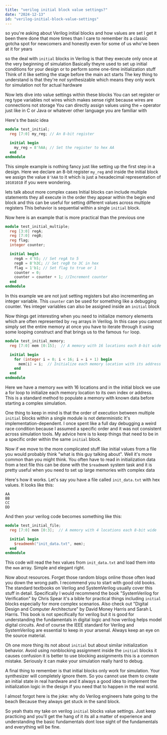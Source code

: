 ```yaml
---
title: "verilog initial block value settings?"
date: "2024-12-13"
id: "verilog-initial-block-value-settings"
---
```


so you're asking about Verilog initial blocks and how values are set I get it been there done that more times than I care to remember its a classic gotcha spot for newcomers and honestly even for some of us who've been at it for years

 so the deal with `initial` blocks in Verilog is that they execute only once at the very beginning of simulation Basically theyre used to set up initial conditions for your design or to perform some one-time initialization stuff Think of it like setting the stage before the main act starts The key thing to understand is that they're *not* synthesizable which means they only work for simulation not for actual hardware

Now lets dive into value settings within these blocks You can set register or reg type variables not wires which makes sense right because wires are connections not storage You can directly assign values using the `=` operator just like in C or Java or whatever other language you are familiar with

Here's the basic idea

```verilog
module test_initial;
  reg [7:0] my_reg; // An 8-bit register

  initial begin
    my_reg = 8'hAA; // Set the register to hex AA
  end
endmodule
```
This simple example is nothing fancy just like setting up the first step in a design. Here we declare an 8-bit register `my_reg` and inside the initial block we assign the value `8'hAA` to it which is just a hexadecimal representation of `10101010` if you were wondering.

 lets talk about more complex cases Initial blocks can include multiple statements they all execute in the order they appear within the begin end block and this can be useful for setting different values across multiple registers This behavior is sequential within a single `initial` block.

Now here is an example that is more practical than the previous one

```verilog
module test_initial_multiple;
  reg [3:0] regA;
  reg [7:0] regB;
  reg flag;
  integer counter;

  initial begin
    regA = 4'h5; // Set regA to 5
    regB = 8'h3C; // Set regB to 3C in hex
    flag = 1'b1; // Set flag to true or 1
    counter = 0;
    counter = counter + 1; //Increment counter
  end
endmodule
```

In this example we are not just setting registers but also incrementing an integer variable. This `counter` can be used for something like a debugging counter. Yes integer variables can also be assigned inside an `initial` block

Now things get interesting when you need to initialize memory elements which are often represented by `reg` arrays in Verilog. In this case you cannot simply set the entire memory at once you have to iterate through it using some looping construct and that brings us to the famous `for` loop.

```verilog
module test_initial_memory;
  reg [7:0] mem [0:15];  // A memory with 16 locations each 8-bit wide

  initial begin
    for (integer i = 0; i < 16; i = i + 1) begin
      mem[i] = i;  // Initialize each memory location with its address
    end
  end
endmodule
```

Here we have a memory `mem` with 16 locations and in the initial block we use a for loop to initialize each memory location to its own index or address. This is a standard method to populate a memory with known data before starting a complex simulation.

One thing to keep in mind is that the order of execution between multiple `initial` blocks within a single module is not deterministic It's implementation-dependent. I once spent like a full day debugging a weird race condition because I assumed a specific order and it was not consistent across simulation tools. My advice here is to keep things that need to be in a specific order within the same `initial` block.

Now if we move to the more complicated stuff like initial values from a file you would probably think "what is this guy talking about". Well it's more common than you might think. You often have to read in initialization data from a text file this can be done with the `$readmemh` system task and it is pretty useful when you need to set up large memories with complex data

Here's how it works. Let's say you have a file called `init_data.txt` with hex values. It looks like this:
```
AA
BB
CC
DD
```
And then your verilog code becomes something like this:
```verilog
module test_initial_file;
  reg [7:0] mem [0:3];  // A memory with 4 locations each 8-bit wide

  initial begin
    $readmemh("init_data.txt", mem);
  end
endmodule
```
This code will read the hex values from `init_data.txt` and load them into the `mem` array. Simple and elegant right.

Now about resources. Forget those random blogs online those often lead you down the wrong path. I recommend you to start with good old books. The standard textbooks on Verilog and SystemVerilog usually cover this stuff in detail. Specifically I would recommend the book "SystemVerilog for Verification" by Chris Spear it's a bible for practical things including `initial` blocks especially for more complex scenarios. Also check out "Digital Design and Computer Architecture" by David Money Harris and Sarah L Harris. This book is not specifically for verilog but it is good for understanding the fundamentals in digital logic and how verilog helps model digital circuits. And of course the IEEE standard for Verilog and SystemVerilog are essential to keep in your arsenal. Always keep an eye on the source material.

Oh one more thing its not about `initial` but about similar initialization behavior. Avoid using nonblocking assignment inside the `initial` blocks it causes confusion it is better to use blocking assignments this is a common mistake. Seriously it can make your simulation really hard to debug.

A final thing to remember is that initial blocks only work for simulation. Your synthesizer will completely ignore them. So you cannot use them to create an initial state in real hardware and it always a good idea to implement the initialization logic in the design if you need that to happen in the real world.

I almost forgot here is the joke: why do Verilog engineers hate going to the beach Because they always get stuck in the sand block.

So yeah thats my take on verilog `initial` blocks value settings. Just keep practicing and you'll get the hang of it its all a matter of experience and understanding the basic fundamentals dont lose sight of the fundamentals and everything will be fine.
